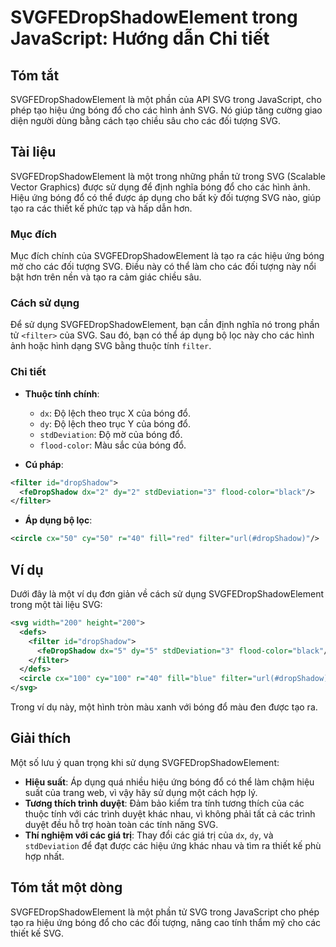 <!--
Meta Description: # SVGFEDropShadowElement trong JavaScript: Hướng dẫn Chi tiết ## Tóm tắt SVGFEDropShadowElement là một phần của API SVG trong JavaScript, cho phép tạo...
Meta Keywords: các, svg, cho, bóng, của
-->

# SVGFEDropShadowElement trong JavaScript: Hướng dẫn Chi tiết

## Tóm tắt
SVGFEDropShadowElement là một phần của API SVG trong JavaScript, cho phép tạo hiệu ứng bóng đổ cho các hình ảnh SVG. Nó giúp tăng cường giao diện người dùng bằng cách tạo chiều sâu cho các đối tượng SVG.

## Tài liệu
SVGFEDropShadowElement là một trong những phần tử trong SVG (Scalable Vector Graphics) được sử dụng để định nghĩa bóng đổ cho các hình ảnh. Hiệu ứng bóng đổ có thể được áp dụng cho bất kỳ đối tượng SVG nào, giúp tạo ra các thiết kế phức tạp và hấp dẫn hơn.

### Mục đích
Mục đích chính của SVGFEDropShadowElement là tạo ra các hiệu ứng bóng mờ cho các đối tượng SVG. Điều này có thể làm cho các đối tượng này nổi bật hơn trên nền và tạo ra cảm giác chiều sâu.

### Cách sử dụng
Để sử dụng SVGFEDropShadowElement, bạn cần định nghĩa nó trong phần tử `<filter>` của SVG. Sau đó, bạn có thể áp dụng bộ lọc này cho các hình ảnh hoặc hình dạng SVG bằng thuộc tính `filter`.

### Chi tiết
- **Thuộc tính chính**:
  - `dx`: Độ lệch theo trục X của bóng đổ.
  - `dy`: Độ lệch theo trục Y của bóng đổ.
  - `stdDeviation`: Độ mờ của bóng đổ.
  - `flood-color`: Màu sắc của bóng đổ.

- **Cú pháp**:
```xml
<filter id="dropShadow">
  <feDropShadow dx="2" dy="2" stdDeviation="3" flood-color="black"/>
</filter>
```

- **Áp dụng bộ lọc**:
```xml
<circle cx="50" cy="50" r="40" fill="red" filter="url(#dropShadow)"/>
```

## Ví dụ
Dưới đây là một ví dụ đơn giản về cách sử dụng SVGFEDropShadowElement trong một tài liệu SVG:

```xml
<svg width="200" height="200">
  <defs>
    <filter id="dropShadow">
      <feDropShadow dx="5" dy="5" stdDeviation="3" flood-color="black"/>
    </filter>
  </defs>
  <circle cx="100" cy="100" r="40" fill="blue" filter="url(#dropShadow)"/>
</svg>
```

Trong ví dụ này, một hình tròn màu xanh với bóng đổ màu đen được tạo ra.

## Giải thích
Một số lưu ý quan trọng khi sử dụng SVGFEDropShadowElement:

- **Hiệu suất**: Áp dụng quá nhiều hiệu ứng bóng đổ có thể làm chậm hiệu suất của trang web, vì vậy hãy sử dụng một cách hợp lý.
- **Tương thích trình duyệt**: Đảm bảo kiểm tra tính tương thích của các thuộc tính với các trình duyệt khác nhau, vì không phải tất cả các trình duyệt đều hỗ trợ hoàn toàn các tính năng SVG.
- **Thí nghiệm với các giá trị**: Thay đổi các giá trị của `dx`, `dy`, và `stdDeviation` để đạt được các hiệu ứng khác nhau và tìm ra thiết kế phù hợp nhất.

## Tóm tắt một dòng
SVGFEDropShadowElement là một phần tử SVG trong JavaScript cho phép tạo ra hiệu ứng bóng đổ cho các đối tượng, nâng cao tính thẩm mỹ cho các thiết kế SVG.